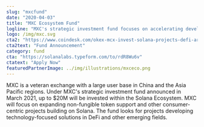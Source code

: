 ```yaml
---
slug: "mxcfund"
date: "2020-04-03"
title: "MXC Ecosystem Fund"
logline: "MXC's strategic investment fund focuses on accelerating development on the Solana network."
logo: /img/mxc.svg
cta2: "https://www.coindesk.com/okex-mcx-invest-solana-projects-defi-arms-race"
cta2text: "Fund Announcement"
category: fund
cta: "https://solanalabs.typeform.com/to/rdR8Wu6v"
ctatext: "Apply Now"
featuredPartnerImage: ../img/illustrations/mxceco.png
---
```


MXC is a veteran exchange with a large user base in China and the Asia Pacific regions. Under MXC's strategic investment fund announced in March 2021, up to $20M will be invested within the Solana Ecosystem. MXC will focus on expanding non-fungible token support and other consumer-centric projects building on Solana. The fund looks for projects developing technology-focused solutions in DeFi and other emerging fields.
